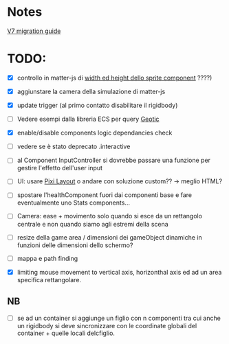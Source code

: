 # Notes

[V7 migration guide](https://github.com/pixijs/pixijs/wiki/v7-Migration-Guide)

# TODO:

- [x] controllo in matter-js di [width ed height dello sprite component](https://github.com/pixijs/pixijs/wiki/v4-Gotchas) ????)
- [x] aggiunstare la camera della simulazione di matter-js
- [x] update trigger (al primo contatto disabilitare il rigidbody)
- [ ] Vedere esempi dalla libreria ECS per query [Geotic](https://github.com/ddmills/geotic-example/tree/master)
- [x] enable/disable components logic dependancies check
- [ ] vedere se è stato deprecato .interactive
- [ ] al Component InputController si dovrebbe passare una funzione per gestire l'effetto dell'user input
- [ ] UI: usare [Pixi Layout](https://pixijs.io/layout/) o andare con soluzione custom?? -> meglio HTML?
- [ ] spostare l'healthComponent fuori dai componenti base e fare eventualmente uno Stats components...

- [ ] Camera: ease + movimento solo quando si esce da un rettangolo centrale e non quando siamo agli estremi della scena
- [ ] resize della game area / dimensioni dei gameObject dinamiche in funzioni delle dimensioni dello schermo?
- [ ] mappa e path finding

- [x] limiting mouse movement to vertical axis, horizonthal axis ed ad un area specifica rettangolare.

## NB

- [ ] se ad un container si aggiunge un figlio con n componenti tra cui anche un rigidbody si deve sincronizzare con le coordinate globali del container + quelle locali delcfiglio.
